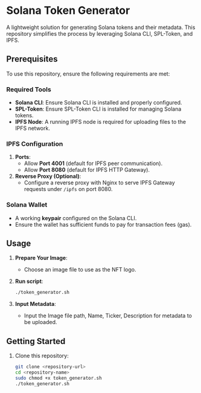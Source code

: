 # Solana Token Generator

A lightweight solution for generating Solana tokens and their metadata. This repository simplifies the process by leveraging Solana CLI, SPL-Token, and IPFS.

## Prerequisites

To use this repository, ensure the following requirements are met:

### Required Tools
- **Solana CLI**: Ensure Solana CLI is installed and properly configured.
- **SPL-Token**: Ensure SPL-Token CLI is installed for managing Solana tokens.
- **IPFS Node**: A running IPFS node is required for uploading files to the IPFS network.

### IPFS Configuration
1. **Ports**:
   - Allow **Port 4001** (default for IPFS peer communication).
   - Allow **Port 8080** (default for IPFS HTTP Gateway).
2. **Reverse Proxy (Optional)**:
   - Configure a reverse proxy with Nginx to serve IPFS Gateway requests under `/ipfs` on port 8080.

### Solana Wallet
- A working **keypair** configured on the Solana CLI.
- Ensure the wallet has sufficient funds to pay for transaction fees (gas).

## Usage

1. **Prepare Your Image**:
   - Choose an image file to use as the NFT logo.

2. **Run script**:
   ```bash
   ./token_generator.sh
   ```

3. **Input Metadata**:
   - Input the Image file path, Name, Ticker, Description for metadata to be uploaded.

## Getting Started

1. Clone this repository:
   ```bash
   git clone <repository-url>
   cd <repository-name>
   sudo chmod +x token_generator.sh
   ./token_generator.sh
